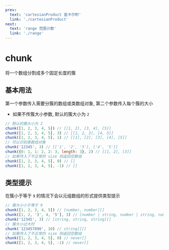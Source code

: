 ```yaml
---
prev:
  text: 'cartesianProduct 笛卡尔积'
  link: './cartesianProduct'
next:
  text: 'range 范围计数'
  link: './range'
---
```


# chunk

<VersionTag version="0.3.2" />

将一个数组分割成多个固定长度的簇

## 基本用法

第一个参数传入需要分簇的数组或类数组对象, 第二个参数传入每个簇的大小

- 如果不传簇大小参数, 默认的簇大小为 `2`

```js
// 默认的簇大小为 2
chunk([1, 2, 3, 4, 5]) // [[1, 2], [3, 4], [5]]
chunk([1, 2, 3, 4, 5], 3) // [[1, 2, 3], [4, 5]]
chunk([1, 2, 3, 4, 5], 1) // [[1], [2], [3], [4], [5]]
// 可以识别类数组对象
chunk('12345', 3) // [['1', '2', '3'], ['4', '5']]
chunk({0: 1, 1: 2, 2: 3, length: 3}, 2) // [[1, 2], [3]]
// 如果传入了不正常的 size 则返回空数组
chunk([1, 2, 3, 4, 5], 0) // []
chunk([1, 2, 3, 4, 5], -1) // []
```

## 类型提示

在簇小于等于 `9` 的情况下会以元组数组的形式提供类型提示

```js
// 簇大小小于等于 9
chunk([1, 2, 3, 4, 5]) // [number, number][]
chunk([1, 2, '3', 4, '5'], 3) // [number | string, number | string, number | string][]
chunk('12345', 3) // [string, string, string][]
// 簇大小过大时
chunk('123457890', 10) // string[][]
// 如果传入了不正常的 size 则返回空数组
chunk([1, 2, 3, 4, 5], 0) // never[]
chunk([1, 2, 3, 4, 5], -1) // never[]
```
